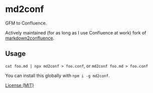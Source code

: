 # md2conf

GFM to Confluence.

Actively maintained (for as long as I use Confluence at work) fork of
[markdown2confluence](https://github.com/chunpu/markdown2confluence).

## Usage

`cat foo.md | npx md2conf > foo.conf`, or `md2conf foo.md > foo.conf`

You can install this globally with `npm i -g md2conf`.

[License (MIT)](./LICENSE.md)
